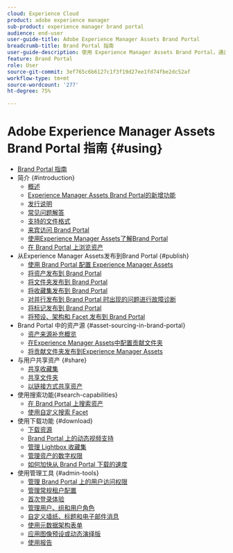 ```yaml
---
cloud: Experience Cloud
product: adobe experience manager
sub-product: experience manager brand portal
audience: end-user
user-guide-title: Adobe Experience Manager Assets Brand Portal
breadcrumb-title: Brand Portal 指南
user-guide-description: 使用 Experience Manager Assets Brand Portal，通过将获准的品牌和产品资产安全地分发给外部代理、合作伙伴、内部团队和经销商进行下载来满足营销需求。
feature: Brand Portal
role: User
source-git-commit: 3ef765c6b6127c1f3f19d27ee1fd74fbe2dc52af
workflow-type: tm+mt
source-wordcount: '277'
ht-degree: 75%

---
```



# Adobe Experience Manager Assets Brand Portal 指南 {#using}

+ [Brand Portal 指南](/help/using/home.md)
+ 简介 {#introduction}
   + [概述](/help/using/brand-portal.md)
   + [Experience Manager Assets Brand Portal的新增功能](/help/using/whats-new.md)
   + [发行说明](/help/using/brand-portal-release-notes.md)
   + [常见问题解答](/help/using/brand-portal-faqs.md)
   + [支持的文件格式](/help/using/brand-portal-supported-formats.md)
   + [来宾访问 Brand Portal](/help/using/guest-access.md)
   + [使用Experience Manager Assets了解Brand Portal](https://experienceleague.adobe.com/docs/experience-manager-brand-portal/using/home.html)
   + [在 Brand Portal 上浏览资产](/help/using/browse-assets-brand-portal.md)
+ 从Experience Manager Assets发布到Brand Portal {#publish}
   + [使用 Brand Portal 配置 Experience Manager Assets](/help/using/configure-aem-assets-with-brand-portal.md)
   + [将资产发布到 Brand Portal](https://experienceleague.adobe.com/docs/experience-manager-65/assets/brandportal/brand-portal-publish-assets.html)
   + [将文件夹发布到 Brand Portal](https://experienceleague.adobe.com/docs/experience-manager-65/assets/brandportal/brand-portal-publish-folder.html)
   + [将收藏集发布到 Brand Portal](https://experienceleague.adobe.com/docs/experience-manager-65/assets/brandportal/brand-portal-publish-collection.html)
   + [对并行发布到 Brand Portal 时出现的问题进行故障诊断](/help/using/troubleshoot-parallel-publishing.md)
   + [将标记发布到 Brand Portal](/help/using/brand-portal-publish-tags.md)
   + [将预设、架构和 Facet 发布到 Brand Portal](/help/using/publish-schema-search-facets-presets.md)
+ Brand Portal 中的资产源 {#asset-sourcing-in-brand-portal}
   + [资产来源补充概览](/help/using/brand-portal-asset-sourcing.md)
   + [在Experience Manager Assets中配置贡献文件夹](/help/using/brand-portal-publish-contribution-folder-to-brand-portal.md)
   + [将贡献文件夹发布到Experience Manager Assets](/help/using/brand-portal-publish-contribution-folder-to-aem-assets.md)
+ 与用户共享资产 {#share}
   + [共享收藏集](/help/using/brand-portal-share-collection.md)
   + [共享文件夹](/help/using/brand-portal-sharing-folders.md)
   + [以链接方式共享资产](/help/using/brand-portal-link-share.md)
+ 使用搜索功能{#search-capabilities}
   + [在 Brand Portal 上搜索资产](/help/using/brand-portal-searching.md)
   + [使用自定义搜索 Facet](/help/using/brand-portal-search-facets.md)
+ 使用下载功能 {#download}
   + [下载资源](/help/using/brand-portal-download-assets.md)
   + [Brand Portal 上的动态视频支持](/help/using/dynamic-video-brand-portal.md)
   + [管理 Lightbox 收藏集](/help/using/brand-portal-light-box.md)
   + [管理资产的数字权限](/help/using/manage-digital-rights-of-assets.md)
   + [如何加快从 Brand Portal 下载的速度](/help/using/accelerated-download.md)
+ 使用管理工具 {#admin-tools}
   + [管理 Brand Portal 上的用户访问权限](/help/using/access-configurations-brand-portal.md)
   + [管理常规租户配置](/help/using/brand-portal-general-configuration.md)
   + [首次登录体验](/help/using/brand-portal-onboarding.md)
   + [管理用户、组和用户角色](/help/using/brand-portal-adding-users.md)
   + [自定义墙纸、标题和电子邮件消息](/help/using/brand-portal-branding.md)
   + [使用元数据架构表单](/help/using/brand-portal-metadata-schemas.md)
   + [应用图像预设或动态演绎版](/help/using/brand-portal-image-presets.md)
   + [使用报告](/help/using/brand-portal-reports.md)

